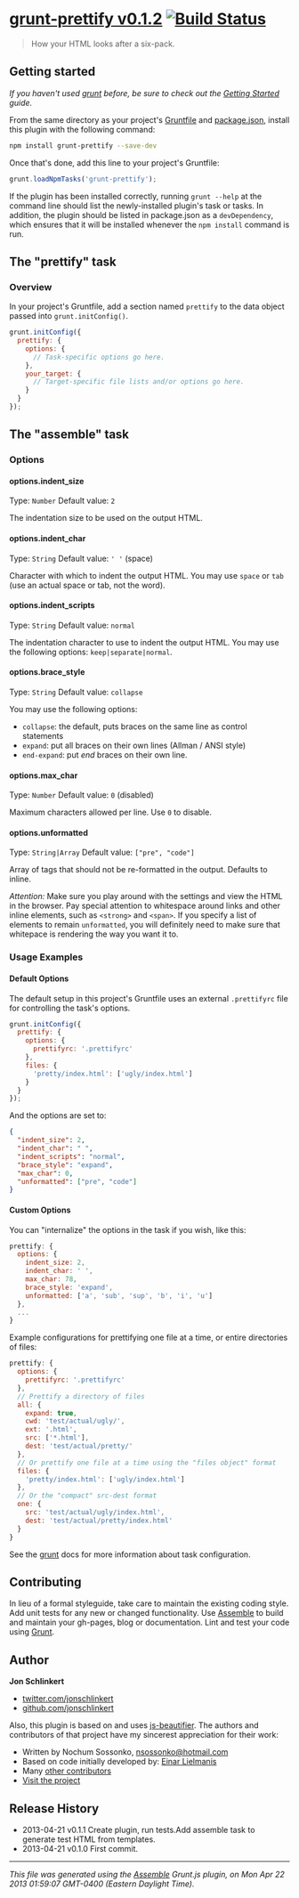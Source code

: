 # [grunt-prettify v0.1.2](https://github.com/jonschlinkert/grunt-prettify) [![Build Status](https://travis-ci.org/jonschlinkert/grunt-prettify.png)](https://travis-ci.org/jonschlinkert/grunt-prettify)

> How your HTML looks after a six-pack.

## Getting started
_If you haven't used [grunt][] before, be sure to check out the [Getting Started][] guide._

From the same directory as your project's [Gruntfile][Getting Started] and [package.json][], install this plugin with the following command:

```bash
npm install grunt-prettify --save-dev
```

Once that's done, add this line to your project's Gruntfile:

```js
grunt.loadNpmTasks('grunt-prettify');
```

If the plugin has been installed correctly, running `grunt --help` at the command line should list the newly-installed plugin's task or tasks. In addition, the plugin should be listed in package.json as a `devDependency`, which ensures that it will be installed whenever the `npm install` command is run.

[grunt]: http://gruntjs.com/
[Getting Started]: https://github.com/gruntjs/grunt/blob/devel/docs/getting_started.md
[package.json]: https://npmjs.org/doc/json.html


## The "prettify" task

### Overview
In your project's Gruntfile, add a section named `prettify` to the data object passed into `grunt.initConfig()`.

```js
grunt.initConfig({
  prettify: {
    options: {
      // Task-specific options go here.
    },
    your_target: {
      // Target-specific file lists and/or options go here.
    }
  }
});
```


## The "assemble" task
### Options

#### options.indent_size
Type: `Number`
Default value: `2`

The indentation size to be used on the output HTML.

#### options.indent_char
Type: `String`
Default value: `' '` (space)

Character with which to indent the output HTML. You may use `space` or `tab` (use an actual space or tab, not the word).

#### options.indent_scripts
Type: `String`
Default value: `normal` 

The indentation character to use to indent the output HTML. You may use the following options: `keep|separate|normal`.

#### options.brace_style
Type: `String`
Default value: `collapse`

You may use the following options:

* `collapse`: the default, puts braces on the same line as control statements
* `expand`: put all braces on their own lines (Allman / ANSI style)
* `end-expand`: put _end_ braces on their own line.

#### options.max_char
Type: `Number`
Default value: `0` (disabled)

Maximum characters allowed per line. Use `0` to disable. 

#### options.unformatted
Type: `String|Array`
Default value: `["pre", "code"]` 

Array of tags that should not be re-formatted in the output. Defaults to inline. 

_Attention:_ Make sure you play around with the settings and view the HTML in the browser. Pay special attention to whitespace around links and other inline elements, such as `<strong>` and `<span>`. If you specify a list of elements to remain `unformatted`, you will definitely need to make sure that whitepace is rendering the way you want it to. 


### Usage Examples

#### Default Options
The default setup in this project's Gruntfile uses an external `.prettifyrc` file for controlling the task's options.

```js
grunt.initConfig({
  prettify: {
    options: {
      prettifyrc: '.prettifyrc'
    },
    files: {
      'pretty/index.html': ['ugly/index.html']
    }
  }
});
```

And the options are set to:
``` json
{
  "indent_size": 2,
  "indent_char": " ",
  "indent_scripts": "normal",
  "brace_style": "expand",
  "max_char": 0,
  "unformatted": ["pre", "code"]
}
```

#### Custom Options
You can "internalize" the options in the task if you wish, like this:

```js
prettify: {
  options: {
    indent_size: 2,
    indent_char: ' ',
    max_char: 78,
    brace_style: 'expand',
    unformatted: ['a', 'sub', 'sup', 'b', 'i', 'u']
  },
  ...
}
```

Example configurations for prettifying one file at a time, or entire directories of files:

```js
prettify: {
  options: {
    prettifyrc: '.prettifyrc'
  },
  // Prettify a directory of files
  all: {
    expand: true, 
    cwd: 'test/actual/ugly/', 
    ext: '.html',
    src: ['*.html'],
    dest: 'test/actual/pretty/'
  },
  // Or prettify one file at a time using the "files object" format
  files: {
    'pretty/index.html': ['ugly/index.html']
  },
  // Or the "compact" src-dest format
  one: {
    src: 'test/actual/ugly/index.html',
    dest: 'test/actual/pretty/index.html'
  }
}
```

See the [grunt][] docs for more information about task configuration. 

[grunt]: http://gruntjs.com/


## Contributing
In lieu of a formal styleguide, take care to maintain the existing coding style. Add unit tests for any new or changed functionality. Use [Assemble][assemble] to build and maintain your gh-pages, blog or documentation. Lint and test your code using [Grunt](http://gruntjs.com/).




## Author

**Jon Schlinkert**

+ [twitter.com/jonschlinkert](http://twitter.com/jonschlinkert)  
+ [github.com/jonschlinkert](http://github.com/jonschlinkert)  


Also, this plugin is based on and uses [js-beautifier](http://jsbeautifier.org/). The authors and contributors of that project have my sincerest appreciation for their work:
 * Written by Nochum Sossonko, <nsossonko@hotmail.com>
 * Based on code initially developed by: [Einar Lielmanis](elfz@laacz.lv)
 * Many [other contributors](https://github.com/einars/js-beautify/contributors)
 * [Visit the project](https://github.com/einars/js-beautify)
    

## Release History
* 2013-04-21    v0.1.1    Create plugin, run tests.Add assemble task to generate test HTML from templates.
* 2013-04-21    v0.1.0    First commit.



---
_This file was generated using the [Assemble][] Grunt.js plugin, on Mon Apr 22 2013 01:59:07 GMT-0400 (Eastern Daylight Time)._

<!-- assemble links -->

[download]: https://github.com/assemble/assemble-examples-basic/archive/master.zip
[assemble]: https://github.com/assemble/assemble/
[assemble-examples]: https://github.com/assemble/assemble-examples

[wiki]: https://github.com/assemble/assemble/wiki
[data]: https://github.com/assemble/assemble/wiki/data
[layouts]: https://github.com/assemble/assemble/wiki/layouts
[markdown]: https://github.com/assemble/assemble/wiki/markdown
[options]: https://github.com/assemble/assemble/wiki/options
[partials]: https://github.com/assemble/assemble/wiki/partials


<!-- grunt links -->

[gruntfile]: http://gruntjs.com/sample-gruntfile
[configuring tasks]: http://gruntjs.com/configuring-tasks
[files-object]: http://gruntjs.com/configuring-tasks#building-the-files-object-dynamically
[tasks-and-targets]: http://gruntjs.com/configuring-tasks#task-configuration-and-targets